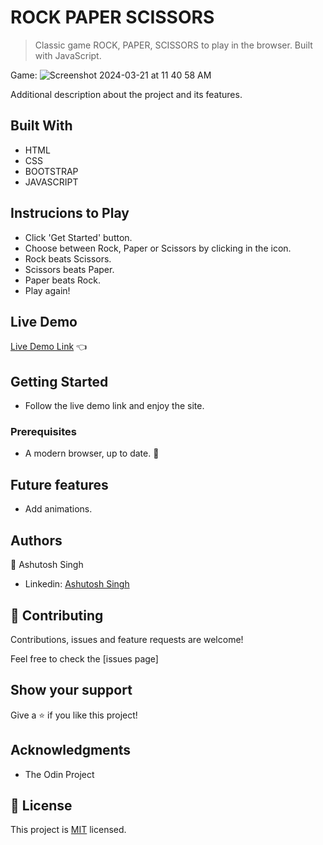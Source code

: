 


# ROCK PAPER SCISSORS

> Classic game ROCK, PAPER, SCISSORS to play in the browser. Built with JavaScript.

Game:
![Screenshot 2024-03-21 at 11 40 58 AM](https://github.com/ashu6530/Rock-Paper-Scissor/assets/82864661/cb84bd8f-92d5-4a57-a5e4-e76cbac77d6f)


Additional description about the project and its features.

## Built With

- HTML
- CSS
- BOOTSTRAP
- JAVASCRIPT

## Instrucions to Play

- Click 'Get Started' button.
- Choose between Rock, Paper or Scissors by clicking in the icon.
- Rock beats Scissors.
- Scissors beats Paper.
- Paper beats Rock.
- Play again!

## Live Demo

[Live Demo Link](https://ashu6530.github.io/Rock-Paper-Scissor/) :point_left:

## Getting Started
- Follow the live demo link and enjoy the site.

### Prerequisites

- A modern browser, up to date.  :muscle:


## Future features

- Add animations.

## Authors

👤 Ashutosh Singh
- Linkedin: [Ashutosh Singh](https://www.linkedin.com/in/ashutosh-singh-325165204/)

## 🤝 Contributing

Contributions, issues and feature requests are welcome!

Feel free to check the [issues page]

## Show your support

Give a ⭐️ if you like this project!

## Acknowledgments

- The Odin Project

## 📝 License

This project is [MIT](lic.url) licensed.

